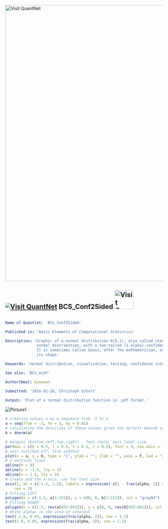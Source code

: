 
[<img src="https://github.com/QuantLet/Styleguide-and-FAQ/blob/master/pictures/banner.png" width="880" alt="Visit QuantNet">](http://quantlet.de/index.php?p=info)

## [<img src="https://github.com/QuantLet/Styleguide-and-Validation-procedure/blob/master/pictures/qloqo.png" alt="Visit QuantNet">](http://quantlet.de/) **BCS_Conf2Sided** [<img src="https://github.com/QuantLet/Styleguide-and-Validation-procedure/blob/master/pictures/QN2.png" width="60" alt="Visit QuantNet 2.0">](http://quantlet.de/d3/ia)

```yaml

Name of Quantlet: 'BCS_Conf2Sided'

Published in: 'Basic Elements of Computational Statistics'

Description: 'Graphic of a normal distribution N(0,1), also called standard
              normal distribution, with a two-tailed (1-alpha)-confidence interval.
              It is sometimes called Gauss, after the mathematician, or Bell curve, after
              its shape.'

Keywords: 'normal distribution, visualization, testing, confidence interval, plot'

See also: 'BCS_ecdf'

Author[New]: Gunawan

Submitted: '2016-01-28, Christoph Schult'

Output: 'Plot of a normal distribution function in .pdf format.'
```

![Picture1](BCS_Conf2sided.png)


```r
# creating values a as a sequence from -3 to 3
a = seq(from = -3, to = 3, by = 0.01)
# calculating the densities of these values given the default mean=0 sd=1 normal distribution
b = dnorm(a)

# margins (bottom,left,top,right) , font style, axis label size
par(mai = c(b = 0.5, l = 0.5, t = 0.5, r = 0.5), font = 4, cex.axis = 1.5)
# axis switched off, line width=2
plot(x = a, y = b, type = "l", ylab = "", xlab = "", axes = F, lwd = "2")
# 3 vertical lines
abline(h = 0)
abline(v = -1.5, lty = 2)
abline(v = 1.5, lty = 2)
# Create and the x-axis, cex for text size
axis(1, at = c(-1.5, 1.5), labels = expression(-z[1 - frac(alpha, 2)] == z[frac(alpha, 2)], z[1 - frac(alpha, 2)]), font = 2, 
    cex = 2)
# Filling LEFT
polygon(x = c(-1.5, a[1:151]), y = c(0, 0, b[2:151]), col = "gray94")
# Filling RIGHT
polygon(x = c(1.5, rev(a[451:601])), y = c(0, 0, rev(b[452:601])), col = "gray94")
# Write alphas in the area of interest
text(-1.8, 0.03, expression(frac(alpha, 2)), cex = 1.1)
text(1.8, 0.03, expression(frac(alpha, 2)), cex = 1.1)
```
